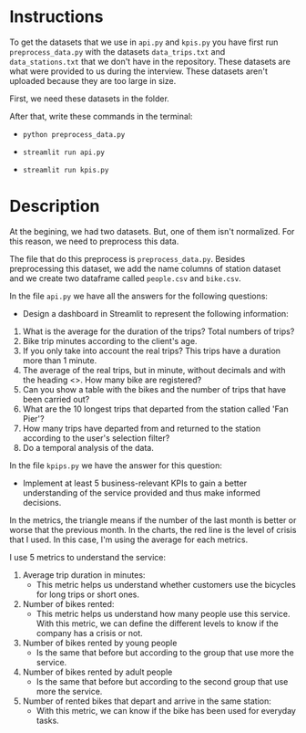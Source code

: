 # Instructions 

To get the datasets that we use in `api.py` and `kpis.py` you have first run `preprocess_data.py` with the datasets `data_trips.txt` and `data_stations.txt` that we don't have in the repository. These datasets are what were provided to us during the interview. These datasets aren't uploaded because they are too large in size. 

First, we need these datasets in the folder.

After that, write these commands in the terminal:

- `python preprocess_data.py`

- `streamlit run api.py`

- `streamlit run kpis.py`


# Description

At the begining, we had two datasets. But, one of them isn't normalized. For this reason, we need to preprocess this data. 

The file that do this preprocess is `preprocess_data.py`. Besides preprocessing this dataset, we add the name columns of station dataset and we create two dataframe called `people.csv` and `bike.csv`. 

In the file `api.py` we have all the answers for the following questions:

- Design a dashboard in Streamlit to represent the following information: 
1.	What is the average for the duration of the trips? Total numbers of trips? 
2.	Bike trip minutes according to the client's age. 
3.	If you only take into account the real trips? This trips have a duration more than 1 minute. 
4.	The average of the real trips, but in minute, without decimals and with the heading <<Duration>>. How many bike are registered?
5.	Can you show a table with the bikes and the number of trips that have been carried out?
6.	What are the 10 longest trips that departed from the station called 'Fan Pier'?
7.	How many trips have departed from and returned to the station according to the user's selection filter?
8.	Do a temporal analysis of the data.

In the file `kpips.py` we have the answer for this question:

- Implement at least 5 business-relevant KPIs to gain a better understanding of the service provided and thus make informed decisions.

In the metrics, the triangle means if the number of the last month is better or worse that the previous month. 
In the charts, the red line is the level of crisis that I used. In this case, I'm using the average for each metrics. 

I use 5 metrics to understand the service:

1. Average trip duration in minutes: 
    - This metric helps us understand whether customers use the bicycles for long trips or short ones.    
2. Number of bikes rented:
    - This metric helps us understand how many people use this service. With this metric, we can define the different levels to know if the company has a crisis or not. 
3. Number of bikes rented by young people
    - Is the same that before but according to the group that use more the service. 
4. Number of bikes rented by adult people
    -  Is the same that before but according to the second group that use more the service. 
5. Number of rented bikes that depart and arrive in the same station: 
    - With this metric, we can know if the bike has been used for everyday tasks.

